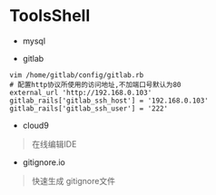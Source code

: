 # ToolsShell
- mysql

- gitlab

  

```shell
vim /home/gitlab/config/gitlab.rb
# 配置http协议所使用的访问地址,不加端口号默认为80
external_url 'http://192.168.0.103'
gitlab_rails['gitlab_ssh_host'] = '192.168.0.103'
gitlab_rails['gitlab_ssh_user'] = '222'

```

- cloud9
> 在线编辑IDE

- gitignore.io
> 快速生成 gitignore文件
    
